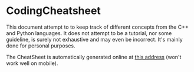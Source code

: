 # CodingCheatsheet

This document attempt to to keep track of different concepts from the C++ and Python languages. It does not attempt to be a tutorial, nor some guideline, is surely not exhaustive and may even be incorrect. It's mainly done for personal purposes.

The CheatSheet is automatically generated online at [this address](http://e-pot.xyz/CodingCheatsheet/) (won't work well on mobile).
